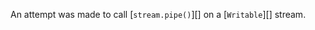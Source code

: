 
An attempt was made to call [`stream.pipe()`][] on a [`Writable`][] stream.

<a id="ERR_STREAM_NULL_VALUES"></a>
